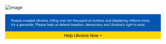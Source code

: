 ![image](https://user-images.githubusercontent.com/21104/180643681-6aa2fa57-c411-4e10-8c10-aa138f7c5df3.png)

[![Stand With Ukraine](https://raw.githubusercontent.com/vshymanskyy/StandWithUkraine/main/banner2-direct.svg)](https://stand-with-ukraine.pp.ua/)
